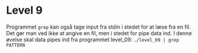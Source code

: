 # Level 9

Programmet `grep` kan også tage input fra stdin i stedet for at læse fra en fil. Det gør man ved ikke at angive en fil, men i stedet for pipe data ind. I denne øvelse skal data pipes ind fra programmet level_09:
    ```
    ./level_09 | grep PATTERN
    ```
